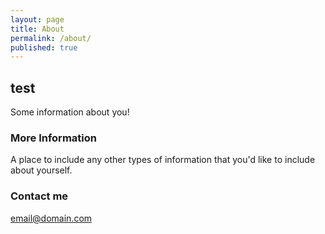 ```yaml
---
layout: page
title: About
permalink: /about/
published: true
---
```

## test

Some information about you!

### More Information

A place to include any other types of information that you'd like to include about yourself.

### Contact me

[email@domain.com](mailto:email@domain.com)
